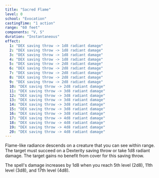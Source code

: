 ```yaml
---
title: "Sacred Flame"
level: 0
school: "Evocation"
castingTime: "1 action"
range: "60 feet"
components: "V, S"
duration: "Instantaneous"
effect:
  1: "DEX saving throw -> 1d8 radiant damage"
  2: "DEX saving throw -> 1d8 radiant damage"
  3: "DEX saving throw -> 1d8 radiant damage"
  4: "DEX saving throw -> 1d8 radiant damage"
  5: "DEX saving throw -> 2d8 radiant damage"
  6: "DEX saving throw -> 2d8 radiant damage"
  7: "DEX saving throw -> 2d8 radiant damage"
  8: "DEX saving throw -> 2d8 radiant damage"
  9: "DEX saving throw -> 2d8 radiant damage"
  10: "DEX saving throw -> 2d8 radiant damage"
  11: "DEX saving throw -> 3d8 radiant damage"
  12: "DEX saving throw -> 3d8 radiant damage"
  13: "DEX saving throw -> 3d8 radiant damage"
  14: "DEX saving throw -> 3d8 radiant damage"
  15: "DEX saving throw -> 3d8 radiant damage"
  16: "DEX saving throw -> 3d8 radiant damage"
  17: "DEX saving throw -> 4d8 radiant damage"
  18: "DEX saving throw -> 4d8 radiant damage"
  19: "DEX saving throw -> 4d8 radiant damage"
  20: "DEX saving throw -> 4d8 radiant damage"
---
```


Flame-like radiance descends on a creature that you can see within range. The target must succeed on a Dexterity saving throw or take 1d8 radiant damage. The target gains no benefit from cover for this saving throw.

The spell's damage increases by 1d8 when you reach 5th level (2d8), 11th level (3d8), and 17th level (4d8).
